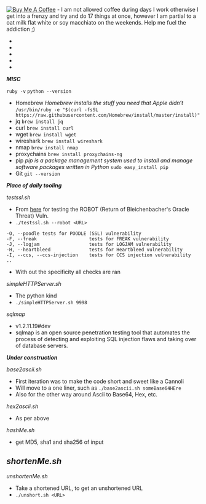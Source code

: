 <a href="https://www.buymeacoffee.com/lVxF4qWHE" target="_blank"><img src="https://www.buymeacoffee.com/assets/img/custom_images/yellow_img.png" alt="Buy Me A Coffee" style="height: auto !important;width: auto !important;" ></a> - I am not allowed coffee during days I work otherwise I get into a frenzy and try and do 17 things at once, however I am partial to a oat milk flat white or soy macchiato on the weekends. Help me fuel the addiction ;)

*
*
*
*
*

***MISC***

`ruby -v`
`python --version`
- Homebrew
*Homebrew installs the stuff you need that Apple didn’t*
`/usr/bin/ruby -e "$(curl -fsSL https://raw.githubusercontent.com/Homebrew/install/master/install)"`
- jq
`brew install jq`
- curl
`brew install curl`
- wget
`brew install wget`
- wireshark
`brew install wireshark`
- nmap
`brew install nmap`
- proxychains
`brew install proxychains-ng`
- pip
*pip is a package management system used to install and manage software packages written in Python*
`sudo easy_install pip`
- Git
`git --version`

***Place of daily tooling***

*testssl.sh*
- From [here](https://testssl.sh/bleichenbacher/) for testing the ROBOT (Return of Bleichenbacher's Oracle Threat) Vuln.
- `./testssl.sh --robot <URL>`
```
-O, --poodle tests for POODLE (SSL) vulnerability
-F, --freak                   tests for FREAK vulnerability
-J, --logjam                  tests for LOGJAM vulnerability
-H, --heartbleed              tests for Heartbleed vulnerability
-I, --ccs, --ccs-injection    tests for CCS injection vulnerability
..
```
- With out the specificity all checks are ran

*simpleHTTPServer.sh*
- The python kind
- `./simpleHTTPServer.sh 9998`

*sqlmap*
- v1.2.11.19#dev
- sqlmap is an open source penetration testing tool that automates the process of detecting and exploiting SQL injection flaws and taking over of database servers.


***Under construction***

*base2ascii.sh*
- First iteration was to make the code short and sweet like a Cannoli
- Will move to a one liner, such as `./base2ascii.sh someBase64HEre`
- Also for the other way around Ascii to Base64, Hex, etc.

*hex2ascii.sh*
- As per above

*hashMe.sh*
- get MD5, sha1 and sha256 of input

*shortenMe.sh*
-

*unshortenMe.sh*
- Take a shortened URL, to get an unshortened URL
- `./unshort.sh <URL>`


